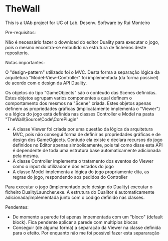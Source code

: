 # TheWall
This is a UAb project for UC of Lab. Desenv. Software by Rui Monteiro

Pre-requisitos:

Não é necessário fazer o download do editor Duality para executar o jogo, pois o mesmo encontra-se embutido na estrutura de ficheiros deste repositorio.

Notas importantes:

O "design-pattern" utilizado foi o MVC. Desta forma a separação lógica da arquitetura "Model-View-Controller" foi implementada (da forma possível) de acordo com o design da API Duality.

Os objetos do tipo "GameObjects" são o conteudo das Scenes definidas.
Estes objetos agrupam varios componentes a qual definem o comportamento dos mesmos na "Scene" criada. Estes objetos apenas definem as propriedades gráficas (implicatamente implementa o "Viewer") e a lógica do jogo está definida nas classes Controller e Model na pasta "TheWall\Source\Code\CorePlugin\" 

- A classe Viewer foi criada por uma questão da lógica da arquitetura MVC, pois não consegui forma de definir as propriedades gráficas e de design dos GameOgjects. Contudo
ela existe e declara recursos do jogo definidos no Editor apenas simbolicamente, pois tal como disse esta API é dependente de toda uma estrutura base automaticamente adicionada pela mesma.
- A classe Controller implementa o tratamento dos eventos do Viewer como o input do utilizador e dos estados do jogo   
- A classe Model implementa a lógica do jogo propriamente dita, as regras do jogo, respondendo aos pedidos do Controller

Para executar o jogo (implementado pelo design do Duality) executar o ficheiro DualityLauncher.exe.
A estrutura do Dualitor é automaticamente adicionada/implementada junto com o codigo definido nas classes.

Pendentes:
- De momento a parede foi apenas impementada com um "bloco" (default block). Fica pendente aplicar a parede com multiplos blocos
- Conseguir (de alguma forma) a separação da Viewer na classe definida para o efeito. Por enquanto não me foi possível fazer esta separaração



